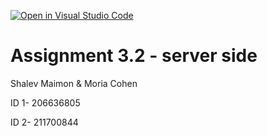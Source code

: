 [![Open in Visual Studio Code](https://classroom.github.com/assets/open-in-vscode-718a45dd9cf7e7f842a935f5ebbe5719a5e09af4491e668f4dbf3b35d5cca122.svg)](https://classroom.github.com/online_ide?assignment_repo_id=11188352&assignment_repo_type=AssignmentRepo)

# Assignment 3.2 - server side

Shalev Maimon & Moria Cohen

ID 1- 206636805

ID 2- 211700844
